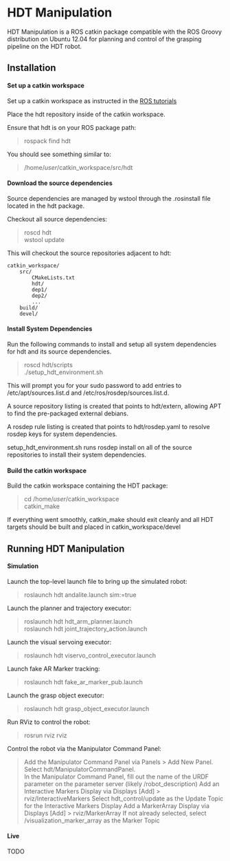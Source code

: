 # HDT Manipulation

HDT Manipulation is a ROS catkin package compatible with the ROS Groovy distribution on Ubuntu 12.04 for planning and control of the grasping pipeline on the HDT robot.

## Installation

#### Set up a catkin workspace

Set up a catkin workspace as instructed in the [ROS tutorials](www.ros.org)

Place the hdt repository inside of the catkin workspace.

Ensure that hdt is on your ROS package path:
>rospack find hdt

You should see something similar to:
>/home/_user_/catkin_workspace/src/hdt

#### Download the source dependencies

Source dependencies are managed by wstool through the .rosinstall file located in the hdt package.

Checkout all source dependencies:

> roscd hdt  
> wstool update

This will checkout the source repositories adjacent to hdt:

    catkin_workspace/
        src/
            CMakeLists.txt
            hdt/
            dep1/
            dep2/
            ...
        build/
        devel/


#### Install System Dependencies

Run the following commands to install and setup all system dependencies for hdt and its source dependencies.

> roscd hdt/scripts  
> ./setup_hdt_environment.sh

This will prompt you for your sudo password to add entries to /etc/apt/sources.list.d and /etc/ros/rosdep/sources.list.d.

A source repository listing is created that points to hdt/extern, allowing APT to find the pre-packaged external debians.

A rosdep rule listing is created that points to hdt/rosdep.yaml to resolve rosdep keys for system dependencies.

setup_hdt_environment.sh runs rosdep install on all of the source repositories to install their system dependencies.

#### Build the catkin workspace

Build the catkin workspace containing the HDT package:
> cd /home/_user_/catkin_workspace  
> catkin_make

If everything went smoothly, catkin_make should exit cleanly and all HDT targets should be built and placed in catkin_workspace/devel

## Running HDT Manipulation

#### Simulation

Launch the top-level launch file to bring up the simulated robot:
> roslaunch hdt andalite.launch sim:=true

Launch the planner and trajectory executor:
> roslaunch hdt hdt_arm_planner.launch  
> roslaunch hdt joint_trajectory_action.launch

Launch the visual servoing executor:
> roslaunch hdt viservo_control_executor.launch

Launch fake AR Marker tracking:
> roslaunch hdt fake_ar_marker_pub.launch

Launch the grasp object executor:
> roslaunch hdt grasp_object_executor.launch

Run RViz to control the robot:
> rosrun rviz rviz

Control the robot via the Manipulator Command Panel:
> Add the Manipulator Command Panel via Panels > Add New Panel. Select hdt/ManipulatorCommandPanel.  
> In the Manipulator Command Panel, fill out the name of the URDF parameter on the parameter server (likely /robot_description)
> Add an Interactive Markers Display via Displays [Add] > rviz/InteractiveMarkers
> Select hdt_control/update as the Update Topic for the Interactive Markers Display
> Add a MarkerArray Display via Displays [Add] > rviz/MarkerArray
> If not already selected, select /visualization_marker_array as the Marker Topic

#### Live

TODO

